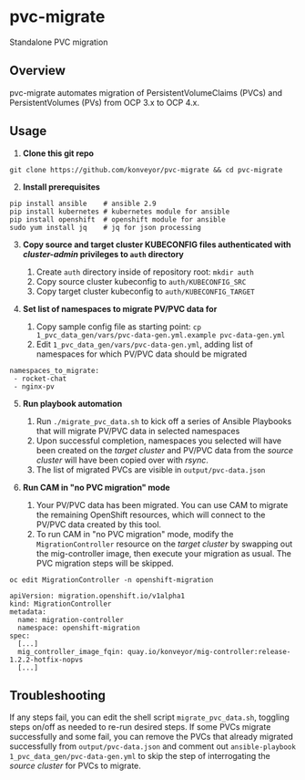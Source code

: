 # pvc-migrate
Standalone PVC migration

## Overview
pvc-migrate automates migration of PersistentVolumeClaims (PVCs) and PersistentVolumes (PVs) from OCP 3.x to OCP 4.x.

## Usage
1. **Clone this git repo**
```
git clone https://github.com/konveyor/pvc-migrate && cd pvc-migrate
```

2. **Install prerequisites**

```
pip install ansible    # ansible 2.9 
pip install kubernetes # kubernetes module for ansible
pip install openshift  # openshift module for ansible
sudo yum install jq    # jq for json processing
```

3. **Copy source and target cluster KUBECONFIG files authenticated with  *cluster-admin* privileges to `auth` directory**
   1. Create `auth` directory inside of repository root:  `mkdir auth`
   1. Copy source cluster kubeconfig to `auth/KUBECONFIG_SRC`
   1. Copy target cluster kubeconfig to `auth/KUBECONFIG_TARGET`
   
4. **Set list of namespaces to migrate PV/PVC data for**
   1. Copy sample config file as starting point: `cp 1_pvc_data_gen/vars/pvc-data-gen.yml.example pvc-data-gen.yml`
   1. Edit `1_pvc_data_gen/vars/pvc-data-gen.yml`, adding list of namespaces for which PV/PVC data should be migrated
   
```
namespaces_to_migrate:
 - rocket-chat
 - nginx-pv
```
 
5. **Run playbook automation**
   1. Run `./migrate_pvc_data.sh` to kick off a series of Ansible Playbooks that will migrate PV/PVC data in selected namespaces
   2. Upon successful completion, namespaces you selected will have been created on the *target cluster* and PV/PVC data from the *source cluster* will have been copied over with *rsync*. 
   3. The list of migrated PVCs are visible in `output/pvc-data.json` 
   
   
6. **Run CAM in "no PVC migration" mode**
   1. Your PV/PVC data has been migrated. You can use CAM to migrate the remaining OpenShift resources, which will connect to the PV/PVC data created by this tool.
   2. To run CAM in "no PVC migration" mode, modify the `MigrationController` resource on the *target cluster* by swapping out the mig-controller image, then execute your migration as usual. The PVC migration steps will be skipped.
```
oc edit MigrationController -n openshift-migration
```
```
apiVersion: migration.openshift.io/v1alpha1
kind: MigrationController
metadata:
  name: migration-controller
  namespace: openshift-migration
spec:
  [...]
  mig_controller_image_fqin: quay.io/konveyor/mig-controller:release-1.2.2-hotfix-nopvs
  [...]
 ```
 
 ## Troubleshooting
If any steps fail, you can edit the shell script `migrate_pvc_data.sh`, toggling steps on/off as needed to re-run desired steps. If some PVCs migrate successfully and some fail, you can remove the PVCs that already migrated successfully from `output/pvc-data.json` and comment out `ansible-playbook 1_pvc_data_gen/pvc-data-gen.yml` to skip the step of interrogating the *source cluster* for PVCs to migrate.
   

